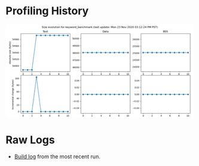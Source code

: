 
# Profiling History

![Keyword benchmark size history](hifimini_size_history.png)



# Raw Logs

  * [Build log](hifimini_build_log) from the most recent run.
